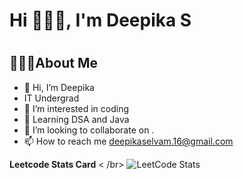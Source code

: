 <!---
deepikaaselvam/deepikaaselvam is a ✨ special ✨ repository because its `README.md` (this file) appears on your GitHub profile.
You can click the Preview link to take a look at your changes.
--->
<h1 align="left">Hi 🙋🏼‍♀️, I'm Deepika S</h1>
<h1 align="left"></h1>


## 👩🏻‍💻About Me
- 👋 Hi, I’m Deepika <br>
-  IT Undergrad
- 👀 I’m interested in coding<br>
- 🌱 Learning DSA and Java<br>
- 💞️ I’m looking to collaborate on .
- 📫 How to reach me deepikaselvam.16@gmail.com

**Leetcode Stats Card**
< /br>
![LeetCode Stats](https://leetcode.card.workers.dev/Deepika_Selvam?theme=dark&font=baloo&extension=null)
